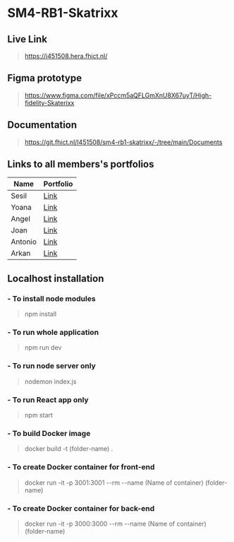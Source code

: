 # SM4-RB1-Skatrixx

## Live Link
> https://i451508.hera.fhict.nl/

## Figma prototype
> https://www.figma.com/file/xPccm5aQFLGmXnU8X67uyT/High-fidelity-Skaterixx

## Documentation
> https://git.fhict.nl/I451508/sm4-rb1-skatrixx/-/tree/main/Documents

## Links to all members's portfolios

| Name | Portfolio |
| ------ | ------ |
| Sesil | [Link](https://git.fhict.nl/I461891/sesil-portfolio/-/wikis/home) |
| Yoana | [Link](https://git.fhict.nl/I455146/portfolio-yoana-churkina/-/wikis/home) |
| Angel | [Link](https://git.fhict.nl/I451459/individual_repo_smartmobile_semester4/-/wikis/home) |
| Joan | [Link](https://git.fhict.nl/I451508/sm4-rb1-joan_krastanov/-/wikis/home) |
| Antonio | [Link](https://git.fhict.nl/I454917/smartmobile-portfolio/-/wikis/home) |
| Arkan | [Link](https://git.fhict.nl/I451854/shaban_a) |

## Localhost installation
### - To install node modules
> npm install

### - To run whole application
> npm run dev

### - To run node server only
> nodemon index.js

### - To run React app only
> npm start

### - To build Docker image
> docker build -t (folder-name) .

### - To create Docker container for front-end
> docker run -it -p 3001:3001 --rm --name (Name of container)  (folder-name)

### - To create Docker container for back-end
> docker run -it -p 3000:3000 --rm --name (Name of container)  (folder-name)

